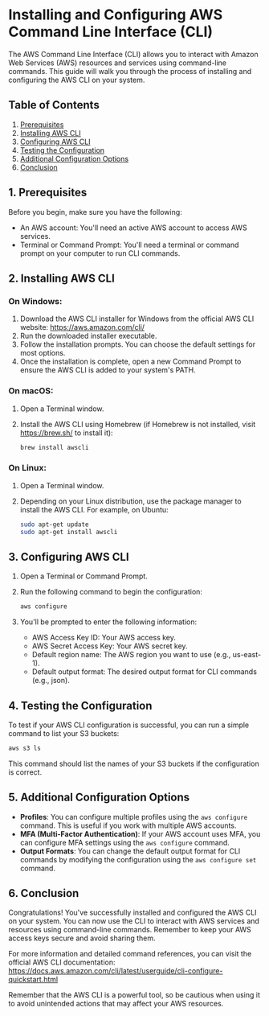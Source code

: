 # Installing and Configuring AWS Command Line Interface (CLI)

The AWS Command Line Interface (CLI) allows you to interact with Amazon Web Services (AWS) resources and services using command-line commands. This guide will walk you through the process of installing and configuring the AWS CLI on your system.

## Table of Contents
1. [Prerequisites](#1-prerequisites)
2. [Installing AWS CLI](#2-installing-aws-cli)
3. [Configuring AWS CLI](#3-configuring-aws-cli)
4. [Testing the Configuration](#4-testing-the-configuration)
5. [Additional Configuration Options](#5-additional-configuration-options)
6. [Conclusion](#6-conclusion)

## 1. Prerequisites

Before you begin, make sure you have the following:

- An AWS account: You'll need an active AWS account to access AWS services.
- Terminal or Command Prompt: You'll need a terminal or command prompt on your computer to run CLI commands.

## 2. Installing AWS CLI

### On Windows:

1. Download the AWS CLI installer for Windows from the official AWS CLI website: https://aws.amazon.com/cli/
2. Run the downloaded installer executable.
3. Follow the installation prompts. You can choose the default settings for most options.
4. Once the installation is complete, open a new Command Prompt to ensure the AWS CLI is added to your system's PATH.

### On macOS:

1. Open a Terminal window.
2. Install the AWS CLI using Homebrew (if Homebrew is not installed, visit https://brew.sh/ to install it):

   ```sh
   brew install awscli
   ```

### On Linux:

1. Open a Terminal window.
2. Depending on your Linux distribution, use the package manager to install the AWS CLI. For example, on Ubuntu:

   ```sh
   sudo apt-get update
   sudo apt-get install awscli
   ```

## 3. Configuring AWS CLI

1. Open a Terminal or Command Prompt.
2. Run the following command to begin the configuration:

   ```sh
   aws configure
   ```

3. You'll be prompted to enter the following information:
    - AWS Access Key ID: Your AWS access key.
    - AWS Secret Access Key: Your AWS secret key.
    - Default region name: The AWS region you want to use (e.g., us-east-1).
    - Default output format: The desired output format for CLI commands (e.g., json).

## 4. Testing the Configuration

To test if your AWS CLI configuration is successful, you can run a simple command to list your S3 buckets:

```sh
aws s3 ls
```

This command should list the names of your S3 buckets if the configuration is correct.

## 5. Additional Configuration Options

- **Profiles**: You can configure multiple profiles using the `aws configure` command. This is useful if you work with multiple AWS accounts.
- **MFA (Multi-Factor Authentication)**: If your AWS account uses MFA, you can configure MFA settings using the `aws configure` command.
- **Output Formats**: You can change the default output format for CLI commands by modifying the configuration using the `aws configure set` command.

## 6. Conclusion

Congratulations! You've successfully installed and configured the AWS CLI on your system. You can now use the CLI to interact with AWS services and resources using command-line commands. Remember to keep your AWS access keys secure and avoid sharing them.

For more information and detailed command references, you can visit the official AWS CLI documentation: https://docs.aws.amazon.com/cli/latest/userguide/cli-configure-quickstart.html

Remember that the AWS CLI is a powerful tool, so be cautious when using it to avoid unintended actions that may affect your AWS resources.
